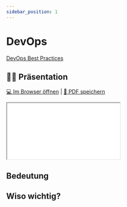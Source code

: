 ```yaml
---
sidebar_position: 1
---
```


# DevOps

[DevOps Best Practices](https://www.atlassian.com/devops/what-is-devops/devops-best-practices)

## :teacher: Präsentation

[:computer: Im Browser öffnen](pathname:///slides/devops) | [:floppy_disk: PDF speichern](pathname:///slides/devops.pdf)

<iframe src="/bbzbl-modul-324/slides/devops"></iframe>

## Bedeutung

## Wiso wichtig?
